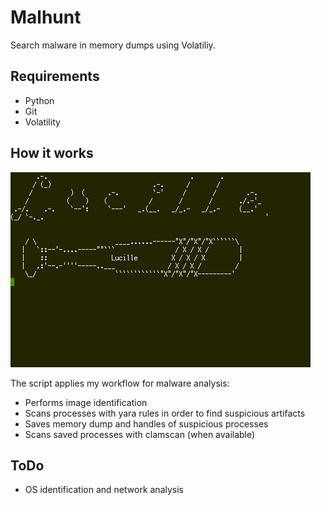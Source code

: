 # Malhunt

Search malware in memory dumps using Volatiliy.

## Requirements 

- Python
- Git
- Volatility

## How it works

![Malhunt demo](/img/malhunt.gif)

The script applies my workflow for malware analysis:

- Performs image identification
- Scans processes with yara rules in order to find suspicious artifacts
- Saves memory dump and handles of suspicious processes
- Scans saved processes with clamscan (when available)

## ToDo

- OS identification and network analysis

